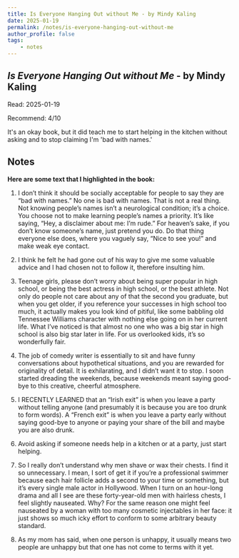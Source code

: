 ```yaml
---
title: Is Everyone Hanging Out without Me - by Mindy Kaling
date: 2025-01-19
permalink: /notes/is-everyone-hanging-out-without-me
author_profile: false
tags:
    - notes
---
```


## *Is Everyone Hanging Out without Me* - by Mindy Kaling

Read: 2025-01-19

Recommend: 4/10

It's an okay book, but it did teach me to start helping in the kitchen without asking and to stop claiming I'm 'bad with names.'


## Notes

**Here are some text that I highlighted in the book:** 

1.  I don’t think it should be socially acceptable for people to say they are “bad with names.” No one is bad with names. That is not a real thing. Not knowing people’s names isn’t a neurological condition; it’s a choice. You choose not to make learning people’s names a priority. It’s like saying, “Hey, a disclaimer about me: I’m rude.” For heaven’s sake, if you don’t know someone’s name, just pretend you do. Do that thing everyone else does, where you vaguely say, “Nice to see you!” and make weak eye contact.

1.  I think he felt he had gone out of his way to give me some valuable advice and I had chosen not to follow it, therefore insulting him.

1. Teenage girls, please don’t worry about being super popular in high school, or being the best actress in high school, or the best athlete. Not only do people not care about any of that the second you graduate, but when you get older, if you reference your successes in high school too much, it actually makes you look kind of pitiful, like some babbling old Tennessee Williams character with nothing else going on in her current life. What I’ve noticed is that almost no one who was a big star in high school is also big star later in life. For us overlooked kids, it’s so wonderfully fair.

1. The job of comedy writer is essentially to sit and have funny conversations about hypothetical situations, and you are rewarded for originality of detail. It is exhilarating, and I didn’t want it to stop. I soon started dreading the weekends, because weekends meant saying good-bye to this creative, cheerful atmosphere.

1. I RECENTLY LEARNED that an “Irish exit” is when you leave a party without telling anyone (and presumably it is because you are too drunk to form words). A “French exit” is when you leave a party early without saying good-bye to anyone or paying your share of the bill and maybe you are also drunk.

1. Avoid asking if someone needs help in a kitchen or at a party, just start helping.

1. So I really don’t understand why men shave or wax their chests. I find it so unnecessary. I mean, I sort of get it if you’re a professional swimmer because each hair follicle adds a second to your time or something, but it’s every single male actor in Hollywood. When I turn on an hour-long drama and all I see are these forty-year-old men with hairless chests, I feel slightly nauseated. Why? For the same reason one might feel nauseated by a woman with too many cosmetic injectables in her face: it just shows so much icky effort to conform to some arbitrary beauty standard. 

1. As my mom has said, when one person is unhappy, it usually means two people are unhappy but that one has not come to terms with it yet. 

